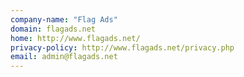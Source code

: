 ```yaml
---
company-name: "Flag Ads"
domain: flagads.net
home: http://www.flagads.net/
privacy-policy: http://www.flagads.net/privacy.php
email: admin@flagads.net
---
```




